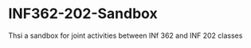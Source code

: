 INF362-202-Sandbox
==================

Thsi a sandbox for joint activities between INf 362 and INF 202 classes